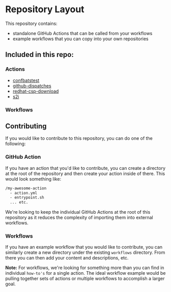 # Repository Layout

This repository contains:
- standalone GitHub Actions that can be called from your workflows
- example workflows that you can copy into your own repositories

## Included in this repo:

### Actions
- [confbatstest](/confbatstest)
- [github-dispatches](/github-dispatches)
- [redhat-csp-download](/redhat-csp-download)
- [s2i](/s2i)

### Workflows

## Contributing

If you would like to contribute to this repository, you can do one of the following:

### GitHub Action

If you have an action that you'd like to contribute, you can create a directory at the root of the repository and then create your action inside of there. This would look something like:

```sh
/my-awesome-action
  - action.yml
  - entrypoint.sh
  ... etc.
```

We're looking to keep the individual GitHub Actions at the root of this repository as it reduces the complexity of importing them into external workflows.

### Workflows

If you have an example workflow that you would like to contribute, you can similarly create a new directory under the existing `workflows` directory. From there you can then add your content and descriptions, etc.

**Note:** For workflows, we're looking for something more than you can find in individual `how-to's` for a single action. The ideal workflow example would be pulling together sets of actions or multiple workflows to accomplish a larger goal.
